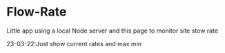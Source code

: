 # Flow-Rate
Little app using a local Node server and this page to monitor site stow rate

23-03-22:Just show current rates and max min
